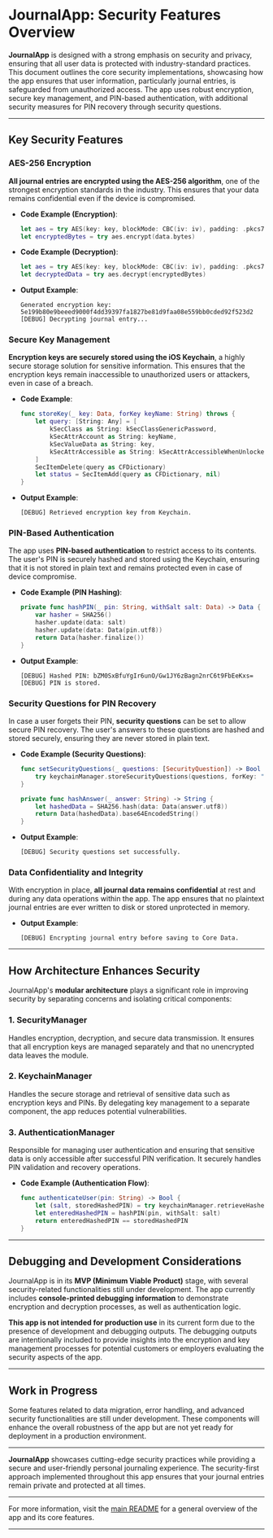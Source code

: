 # JournalApp: Security Features Overview

**JournalApp** is designed with a strong emphasis on security and privacy, ensuring that all user data is protected with industry-standard practices. This document outlines the core security implementations, showcasing how the app ensures that user information, particularly journal entries, is safeguarded from unauthorized access. The app uses robust encryption, secure key management, and PIN-based authentication, with additional security measures for PIN recovery through security questions.

---

## Key Security Features

### AES-256 Encryption
**All journal entries are encrypted using the AES-256 algorithm**, one of the strongest encryption standards in the industry. This ensures that your data remains confidential even if the device is compromised.

- **Code Example (Encryption)**:
  ```swift
  let aes = try AES(key: key, blockMode: CBC(iv: iv), padding: .pkcs7)
  let encryptedBytes = try aes.encrypt(data.bytes)
  ```

- **Code Example (Decryption)**:
  ```swift
  let aes = try AES(key: key, blockMode: CBC(iv: iv), padding: .pkcs7)
  let decryptedData = try aes.decrypt(encryptedBytes)
  ```

- **Output Example**:
  ```
  Generated encryption key: 5e199b80e9beeed9000f4dd39397fa1827be81d9faa08e559bb0cded92f523d2
  [DEBUG] Decrypting journal entry...
  ```

### Secure Key Management
**Encryption keys are securely stored using the iOS Keychain**, a highly secure storage solution for sensitive information. This ensures that the encryption keys remain inaccessible to unauthorized users or attackers, even in case of a breach.

- **Code Example**:
  ```swift
  func storeKey(_ key: Data, forKey keyName: String) throws {
      let query: [String: Any] = [
          kSecClass as String: kSecClassGenericPassword,
          kSecAttrAccount as String: keyName,
          kSecValueData as String: key,
          kSecAttrAccessible as String: kSecAttrAccessibleWhenUnlockedThisDeviceOnly
      ]
      SecItemDelete(query as CFDictionary)
      let status = SecItemAdd(query as CFDictionary, nil)
  }
  ```

- **Output Example**:
  ```
  [DEBUG] Retrieved encryption key from Keychain.
  ```

### PIN-Based Authentication
The app uses **PIN-based authentication** to restrict access to its contents. The user's PIN is securely hashed and stored using the Keychain, ensuring that it is not stored in plain text and remains protected even in case of device compromise.

- **Code Example (PIN Hashing)**:
  ```swift
  private func hashPIN(_ pin: String, withSalt salt: Data) -> Data {
      var hasher = SHA256()
      hasher.update(data: salt)
      hasher.update(data: Data(pin.utf8))
      return Data(hasher.finalize())
  }
  ```

- **Output Example**:
  ```
  [DEBUG] Hashed PIN: bZM0SxBfuYgIr6unO/Gw1JY6zBagn2nrC6t9FbEeKxs=
  [DEBUG] PIN is stored.
  ```

### Security Questions for PIN Recovery
In case a user forgets their PIN, **security questions** can be set to allow secure PIN recovery. The user's answers to these questions are hashed and stored securely, ensuring they are never stored in plain text.

- **Code Example (Security Questions)**:
  ```swift
  func setSecurityQuestions(_ questions: [SecurityQuestion]) -> Bool {
      try keychainManager.storeSecurityQuestions(questions, forKey: "userSecurityQuestions")
  }
  
  private func hashAnswer(_ answer: String) -> String {
      let hashedData = SHA256.hash(data: Data(answer.utf8))
      return Data(hashedData).base64EncodedString()
  }
  ```

- **Output Example**:
  ```
  [DEBUG] Security questions set successfully.
  ```

### Data Confidentiality and Integrity
With encryption in place, **all journal data remains confidential** at rest and during any data operations within the app. The app ensures that no plaintext journal entries are ever written to disk or stored unprotected in memory.

- **Output Example**:
  ```
  [DEBUG] Encrypting journal entry before saving to Core Data.
  ```

---

## How Architecture Enhances Security

JournalApp's **modular architecture** plays a significant role in improving security by separating concerns and isolating critical components:

### 1. **SecurityManager**
Handles encryption, decryption, and secure data transmission. It ensures that all encryption keys are managed separately and that no unencrypted data leaves the module.

### 2. **KeychainManager**
Handles the secure storage and retrieval of sensitive data such as encryption keys and PINs. By delegating key management to a separate component, the app reduces potential vulnerabilities.

### 3. **AuthenticationManager**
Responsible for managing user authentication and ensuring that sensitive data is only accessible after successful PIN verification. It securely handles PIN validation and recovery operations.

- **Code Example (Authentication Flow)**:
  ```swift
  func authenticateUser(pin: String) -> Bool {
      let (salt, storedHashedPIN) = try keychainManager.retrieveHashedPIN(forKey: "userPIN")
      let enteredHashedPIN = hashPIN(pin, withSalt: salt)
      return enteredHashedPIN == storedHashedPIN
  }
  ```

---

## Debugging and Development Considerations

JournalApp is in its **MVP (Minimum Viable Product)** stage, with several security-related functionalities still under development. The app currently includes **console-printed debugging information** to demonstrate encryption and decryption processes, as well as authentication logic. 

**This app is not intended for production use** in its current form due to the presence of development and debugging outputs. The debugging outputs are intentionally included to provide insights into the encryption and key management processes for potential customers or employers evaluating the security aspects of the app.

---

## Work in Progress

Some features related to data migration, error handling, and advanced security functionalities are still under development. These components will enhance the overall robustness of the app but are not yet ready for deployment in a production environment.

---

**JournalApp** showcases cutting-edge security practices while providing a secure and user-friendly personal journaling experience. The security-first approach implemented throughout this app ensures that your journal entries remain private and protected at all times.

--- 

For more information, visit the [main README](#) for a general overview of the app and its core features.

--- 

